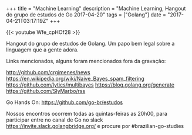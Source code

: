 +++
title = "Machine Learning"
description = "Machine Learning, Hangout do grupo de estudos de Go 2017-04-20"
tags = ["Golang"]
date = "2017-04-21T03:17:19Z"
+++

{{< youtube Wfe_cpHOf28 >}}

Hangout do grupo de estudos de Golang.
Um papo bem legal sobre a linguagem que a gente adora.

Links mencionados, alguns foram mencionados fora da gravação:

http://github.com/crgimenes/news
https://en.wikipedia.org/wiki/Naive_Bayes_spam_filtering
https://github.com/lytics/multibayes
https://blog.golang.org/generate
https://github.com/SlyMarbo/rss


Go Hands On:
https://github.com/go-br/estudos

Nossos encontros ocorrem todas as quintas-feiras as 20h00, para participar entre no canal de Go no slack https://invite.slack.golangbridge.org/ e procure por #brazilian-go-studies
